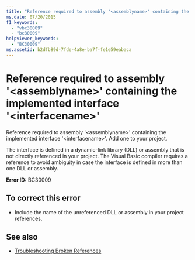 ```yaml
---
title: "Reference required to assembly '<assemblyname>' containing the implemented interface '<interfacename>'"
ms.date: 07/20/2015
f1_keywords: 
  - "vbc30009"
  - "bc30009"
helpviewer_keywords: 
  - "BC30009"
ms.assetid: b2dfb89d-7fde-4a8e-ba7f-fe1e59eabaca
---
```

# Reference required to assembly '\<assemblyname>' containing the implemented interface '\<interfacename>'
Reference required to assembly '\<assemblyname>' containing the implemented interface '\<interfacename>'. Add one to your project.  
  
 The interface is defined in a dynamic-link library (DLL) or assembly that is not directly referenced in your project. The Visual Basic compiler requires a reference to avoid ambiguity in case the interface is defined in more than one DLL or assembly.  
  
 **Error ID:** BC30009  
  
## To correct this error  
  
- Include the name of the unreferenced DLL or assembly in your project references.  
  
## See also

- [Troubleshooting Broken References](/visualstudio/ide/troubleshooting-broken-references)
